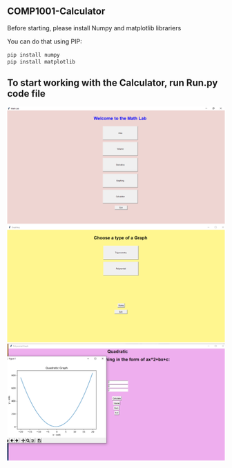 ## COMP1001-Calculator
Before starting, please install
Numpy and matplotlib librariers

You can do that using PIP:

```
pip install numpy
pip install matplotlib
```
## To start working with the Calculator, run Run.py code file

![](img/pic1.png)
![](img/pic2.png)
![](img/pic3.png)
